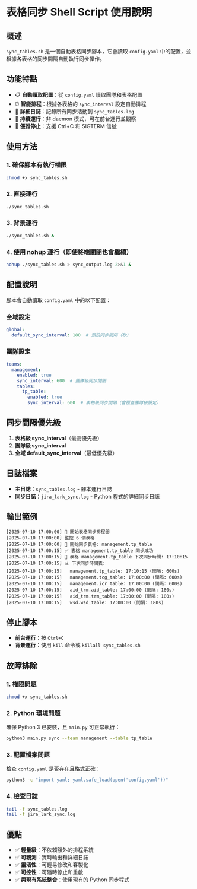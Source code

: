 # 表格同步 Shell Script 使用說明

## 概述
`sync_tables.sh` 是一個自動表格同步腳本，它會讀取 `config.yaml` 中的配置，並根據各表格的同步間隔自動執行同步操作。

## 功能特點
- 📋 **自動讀取配置**：從 `config.yaml` 讀取團隊和表格配置
- ⏰ **智能排程**：根據各表格的 `sync_interval` 設定自動排程
- 📝 **詳細日誌**：記錄所有同步活動到 `sync_tables.log`
- 🔄 **持續運行**：非 daemon 模式，可在前台運行並觀察
- 🛑 **優雅停止**：支援 Ctrl+C 和 SIGTERM 信號

## 使用方法

### 1. 確保腳本有執行權限
```bash
chmod +x sync_tables.sh
```

### 2. 直接運行
```bash
./sync_tables.sh
```

### 3. 背景運行
```bash
./sync_tables.sh &
```

### 4. 使用 nohup 運行（即使終端關閉也會繼續）
```bash
nohup ./sync_tables.sh > sync_output.log 2>&1 &
```

## 配置說明

腳本會自動讀取 `config.yaml` 中的以下配置：

### 全域設定
```yaml
global:
  default_sync_interval: 180  # 預設同步間隔（秒）
```

### 團隊設定
```yaml
teams:
  management:
    enabled: true
    sync_interval: 600  # 團隊級同步間隔
    tables:
      tp_table:
        enabled: true
        sync_interval: 600  # 表格級同步間隔（會覆蓋團隊級設定）
```

## 同步間隔優先級
1. **表格級 sync_interval**（最高優先級）
2. **團隊級 sync_interval**
3. **全域 default_sync_interval**（最低優先級）

## 日誌檔案
- **主日誌**：`sync_tables.log` - 腳本運行日誌
- **同步日誌**：`jira_lark_sync.log` - Python 程式的詳細同步日誌

## 輸出範例
```
[2025-07-10 17:00:00] 🚀 開始表格同步排程器
[2025-07-10 17:00:00] 監控 6 個表格
[2025-07-10 17:00:00] 🔄 開始同步表格: management.tp_table
[2025-07-10 17:00:15] ✅ 表格 management.tp_table 同步成功
[2025-07-10 17:00:15] 📅 表格 management.tp_table 下次同步時間: 17:10:15
[2025-07-10 17:00:15] 📊 下次同步時間表:
[2025-07-10 17:00:15]   management.tp_table: 17:10:15 (間隔: 600s)
[2025-07-10 17:00:15]   management.tcg_table: 17:00:00 (間隔: 600s)
[2025-07-10 17:00:15]   management.icr_table: 17:00:00 (間隔: 600s)
[2025-07-10 17:00:15]   aid_trm.aid_table: 17:00:00 (間隔: 180s)
[2025-07-10 17:00:15]   aid_trm.trm_table: 17:00:00 (間隔: 180s)
[2025-07-10 17:00:15]   wsd.wsd_table: 17:00:00 (間隔: 180s)
```

## 停止腳本
- **前台運行**：按 `Ctrl+C`
- **背景運行**：使用 `kill` 命令或 `killall sync_tables.sh`

## 故障排除

### 1. 權限問題
```bash
chmod +x sync_tables.sh
```

### 2. Python 環境問題
確保 Python 3 已安裝，且 `main.py` 可正常執行：
```bash
python3 main.py sync --team management --table tp_table
```

### 3. 配置檔案問題
檢查 `config.yaml` 是否存在且格式正確：
```bash
python3 -c "import yaml; yaml.safe_load(open('config.yaml'))"
```

### 4. 檢查日誌
```bash
tail -f sync_tables.log
tail -f jira_lark_sync.log
```

## 優點
- ✅ **輕量級**：不依賴額外的排程系統
- ✅ **可觀測**：實時輸出和詳細日誌
- ✅ **靈活性**：可輕易修改和客製化
- ✅ **可控性**：可隨時停止和重啟
- ✅ **與現有系統整合**：使用現有的 Python 同步程式